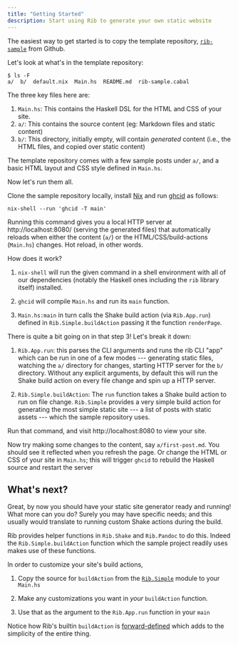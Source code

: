 ```yaml
---
title: "Getting Started"
description: Start using Rib to generate your own static website
---
```


The easiest way to get started is to copy the template repository,
[`rib-sample`](https://github.com/srid/rib-sample) from Github. 

Let's look at what's in the template repository:

```shell
$ ls -F
a/  b/  default.nix  Main.hs  README.md  rib-sample.cabal
```

The three key files here are:

1. `Main.hs`: This contains the Haskell DSL for the HTML and CSS of your site.
1. `a/`: This contains the source content (eg: Markdown files and static
   content)
1. `b/`: This directory, initially empty, will contain _generated_ content
   (i.e., the HTML files, and copied over static content)
   
The template repository comes with a few sample posts under `a/`, and a basic
HTML layout and CSS style defined in `Main.hs`. 

Now let's run them all. 

Clone the sample repository locally, install [Nix](https://nixos.org/nix/) and
run [ghcid](https://github.com/ndmitchell/ghcid) as follows:

```shell
nix-shell --run 'ghcid -T main'
```

Running this command gives you a local HTTP server at http://localhost:8080/
(serving the generated files) that automatically reloads when either the content
(`a/`) or the HTML/CSS/build-actions (`Main.hs`) changes. Hot reload, in other
words.

How does it work?

1. `nix-shell` will run the given command in a shell environment with all of our
dependencies (notably the Haskell ones including the `rib` library itself)
installed. 

1. `ghcid` will compile `Main.hs` and run its `main` function.

1. `Main.hs:main` in turn calls the Shake build action (via `Rib.App.run`)
   defined in `Rib.Simple.buildAction` passing it the function `renderPage`.

There is quite a bit going on in that step 3! Let's break it down:

1. `Rib.App.run`: this parses the CLI arguments and runs the rib CLI "app" which
   can be run in one of a few modes --- generating static files, watching the `a/`
   directory for changes, starting HTTP server for the `b/` directory. Without
   any explicit arguments, by default this will run the Shake build action on
   every file change and spin up a HTTP server.
   
1. `Rib.Simple.buildAction`: The `run` function takes a Shake build action to
   run on file change. `Rib.Simple` provides a very simple build action for
   generating the most simple static site --- a list of posts with static assets
   --- which the sample repository uses.
   
Run that command, and visit http://localhost:8080 to view your site.

Now try making some changes to the content, say `a/first-post.md`. You should
see it reflected when you refresh the page. Or change the HTML or CSS of your
site in `Main.hs`; this will trigger `ghcid` to rebuild the Haskell source and
restart the server

## What's next?

Great, by now you should have your static site generator ready and running! What
more can you do? Surely you may have specific needs; and this usually would
translate to running custom Shake actions during the build. 

Rib provides helper functions in `Rib.Shake` and `Rib.Pandoc` to do this. Indeed
the `Rib.Simple.buildAction` function which the sample project readily uses
makes use of these functions. 

In order to customize your site's build actions,

1. Copy the source for `buildAction` from the
[`Rib.Simple`](https://github.com/srid/rib/blob/master/src/Rib/Simple.hs) module
to your `Main.hs`

1. Make any customizations you want in *your* `buildAction` function.

1. Use that as the argument to the `Rib.App.run` function in your `main`

Notice how Rib's builtin `buildAction` is 
[forward-defined](http://hackage.haskell.org/package/shake-0.18.3/docs/Development-Shake-Forward.html)
which adds to the simplicity of the entire thing.
